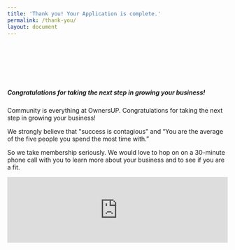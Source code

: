 ```yaml
---
title: 'Thank you! Your Application is complete.'
permalink: /thank-you/
layout: document
---
```



###### &nbsp;

###### &nbsp;

##### Congratulations for taking the next step in growing your business!

Community is everything at OwnersUP. Congratulations for taking the next step in growing your business!

We strongly believe that "success is contagious" and “You are the average of the five people you spend the most time with.”

So we take membership seriously. We would love to hop on on a 30-minute phone call with you to learn more about your business and to see if you are a fit.

<iframe id="blab_embed_337_y7Ei0nkpW30h4579bAzAloBwYsxdD8DTs7DARFK9RMUpsxREy9ZCLGm1zF6m" src="https://bookme.name/embed/337/y7Ei0nkpW30h4579bAzAloBwYsxdD8DTs7DARFK9RMUpsxREy9ZCLGm1zF6m?u=https%3A%2F%2Fapp.cloudcannon.com%2Fpersonal%2Feditor%23%2Fsite%2F20942%2Fcollections%2Fthank-you.md" scrolling="no" width="100%" frameborder="0" style="border: 0px; overflow: hidden;"></iframe>

<script src="https://bookme.name/js/booklikeaboss.embed.js?i=337&amp;h=y7Ei0nkpW30h4579bAzAloBwYsxdD8DTs7DARFK9RMUpsxREy9ZCLGm1zF6m" async=""></script>